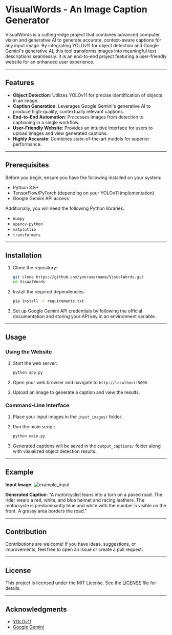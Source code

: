 # VisualWords - An Image Caption Generator

VisualWords is a cutting-edge project that combines advanced computer vision and generative AI to generate accurate, context-aware captions for any input image. By integrating YOLOv11 for object detection and Google Gemini's generative AI, this tool transforms images into meaningful text descriptions seamlessly. It is an end-to-end project featuring a user-friendly website for an enhanced user experience.

---

## Features

- **Object Detection**: Utilizes YOLOv11 for precise identification of objects in an image.
- **Caption Generation**: Leverages Google Gemini's generative AI to produce high-quality, contextually relevant captions.
- **End-to-End Automation**: Processes images from detection to captioning in a single workflow.
- **User-Friendly Website**: Provides an intuitive interface for users to upload images and view generated captions.
- **Highly Accurate**: Combines state-of-the-art models for superior performance.

---

## Prerequisites

Before you begin, ensure you have the following installed on your system:

- Python 3.8+
- TensorFlow/PyTorch (depending on your YOLOv11 implementation)
- Google Gemini API access

Additionally, you will need the following Python libraries:

- `numpy`
- `opencv-python`
- `matplotlib`
- `transformers`

---

## Installation

1. Clone the repository:
   ```bash
   git clone https://github.com/yourusername/VisualWords.git
   cd VisualWords
   ```

2. Install the required dependencies:
   ```bash
   pip install -r requirements.txt
   ```

3. Set up Google Gemini API credentials by following the official documentation and storing your API key in an environment variable.

---

## Usage

### Using the Website

1. Start the web server:
   ```bash
   python app.py
   ```

2. Open your web browser and navigate to `http://localhost:5000`.

3. Upload an image to generate a caption and view the results.

### Command-Line Interface

1. Place your input images in the `input_images/` folder.

2. Run the main script:
   ```bash
   python main.py
   ```

3. Generated captions will be saved in the `output_captions/` folder along with visualized object detection results.

---

## Example

**Input Image**:
![example_input]("[C:\Projects\Image_Caption_Generator\Flickr8k_Dataset\Flicker8k_Dataset\161669933_3e7d8c7e2c.jpg](https://images.unsplash.com/photo-1516906233847-e379772c9085?fm=jpg&q=60&w=3000&ixlib=rb-4.0.3&ixid=M3wxMjA3fDB8MHxzZWFyY2h8Mnx8bW90b3JiaWtlJTIwcmFjaW5nfGVufDB8fDB8fHww)")

**Generated Caption**:
"A motorcyclist leans into a turn on a paved road. The rider wears a red, white, and blue helmet and racing leathers. The motorcycle is predominantly blue and white with the number 5 visible on the front. A grassy area borders the road."

---

## Contribution

Contributions are welcome! If you have ideas, suggestions, or improvements, feel free to open an issue or create a pull request.

---

## License

This project is licensed under the MIT License. See the [LICENSE](LICENSE) file for details.

---

## Acknowledgments

- [YOLOv11](https://github.com/ultralytics/yolov11)
- [Google Gemini](https://ai.google/)


